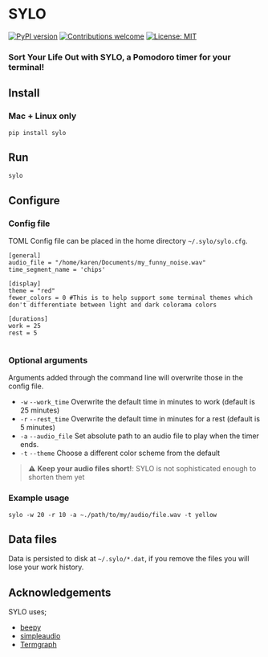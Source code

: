 # SYLO
[![PyPI version](https://badge.fury.io/py/sylo.svg)](https://badge.fury.io/py/sylo)
[![Contributions welcome](https://img.shields.io/badge/contributions-welcome-brightgreen.svg)](CONTRIBUTING.md)
[![License: MIT](https://img.shields.io/badge/License-MIT-brightgreen.svg)](https://opensource.org/licenses/MIT)

### Sort Your Life Out with SYLO, a Pomodoro timer for your terminal!


## Install

### Mac + Linux only

```shell
pip install sylo
```


## Run

```shell
sylo
```


## Configure

### Config file

TOML Config file can be placed in the home directory `~/.sylo/sylo.cfg`.

```editorconfig
[general]
audio_file = "/home/karen/Documents/my_funny_noise.wav"
time_segment_name = 'chips'

[display]
theme = "red"
fewer_colors = 0 #This is to help support some terminal themes which don't differentiate between light and dark colorama colors

[durations]
work = 25
rest = 5


```

### Optional arguments

Arguments added through the command line will overwrite those in the config file.

- `-w` `--work_time` Overwrite the default time in minutes to work (default is 25 minutes)
- `-r` `--rest_time` Overwrite the default time in minutes for a rest (default is 5 minutes)
- `-a` `--audio_file` Set absolute path to an audio file to play when the timer ends.
- `-t` `--theme` Choose a different color scheme from the default

> :warning: **Keep your audio files short!**: SYLO is not sophisticated enough to shorten them yet

### Example usage

```shell
sylo -w 20 -r 10 -a ~./path/to/my/audio/file.wav -t yellow
```


## Data files

Data is persisted to disk at `~/.sylo/*.dat`, if you remove the files you will lose your work history.


## Acknowledgements

SYLO uses;
- [beepy](https://github.com/prabeshdhakal/beepy-v1)
- [simpleaudio](https://github.com/hamiltron/py-simple-audio)
- [Termgraph](https://github.com/mkaz/termgraph)
